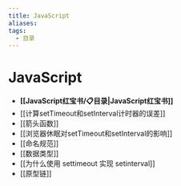 ```yaml
---
title: JavaScript
aliases:
tags:
  - 目录
---
```


# JavaScript

- **[[JavaScript红宝书/📋目录|JavaScript红宝书]]**
- [[计算setTimeout和setInterval计时器的误差]]
- [[箭头函数]]
- [[浏览器休眠对setTimeout和setInterval的影响]]
- [[命名规范]]
- [[数据类型]]
- [[为什么使用 settimeout 实现 setinterval]]
- [[原型链]]
